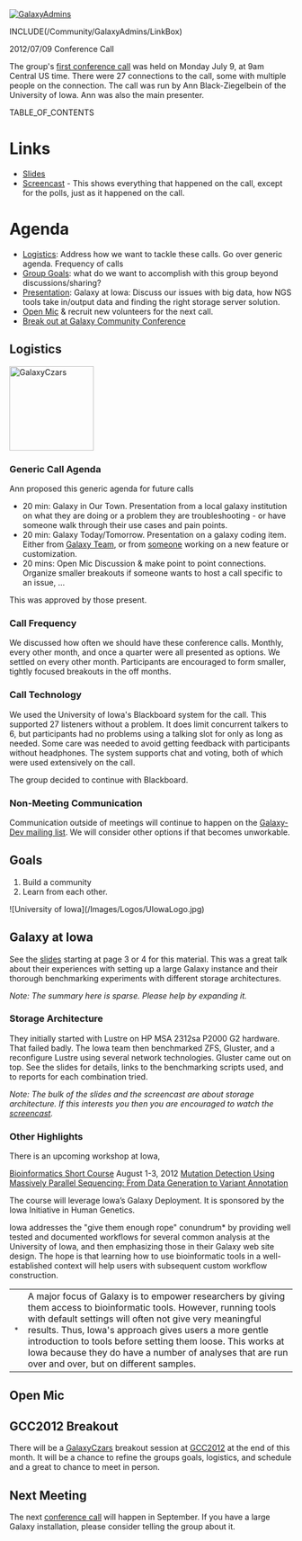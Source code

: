 <div class='center'><a href='/Community/GalaxyAdmins/'><img src='/Images/Logos/GalaxyAdmins.png' alt='GalaxyAdmins' /></a></div>

INCLUDE(/Community/GalaxyAdmins/LinkBox)

<div class="title">2012/07/09 Conference Call</div>

The group's [first conference call](http://dev.list.galaxyproject.org/Galaxy-Czars-Doodle-pool-for-first-Teleconference-tt4655444.html#a4655472) was held on Monday July 9, at 9am Central US time.  There were 27 connections to the call, some with multiple people on the connection.  The call was run by Ann Black-Ziegelbein of the University of Iowa.  Ann was also the main presenter.

TABLE_OF_CONTENTS


# Links

* [Slides](ATTACHMENT_URLDocuments/Presentations/Czars2012_07_09UIowa.pdf)
* [Screencast](https://globalcampus.uiowa.edu/play_recording.html?recordingId=1262330108904_1341837832643) - This shows everything that happened on the call, except for the polls, just as it happened on the call.  

# Agenda

* [Logistics](#logistics): Address how we want to tackle these calls. Go over generic agenda. Frequency of calls
* [Group Goals](#goals): what do we want to accomplish with this group beyond discussions/sharing?
* [Presentation](#galaxy-at-iowa): Galaxy at Iowa: Discuss our issues with big data, how NGS tools take in/output data and finding the right storage server solution.
* [Open Mic](#open-mic) & recruit new volunteers for the next call.
* [Break out at Galaxy Community Conference](#gcc2012-breakout)

## Logistics

<div class='right'><a href='/Community/GalaxyAdmins/'><img src='/Images/Logos/GalaxyCzars.png' alt='GalaxyCzars' width="150" /></a></div>

### Generic Call Agenda

Ann proposed this generic agenda for future calls
* 20 min: Galaxy in Our Town. 
    Presentation from a local galaxy institution on what they are doing or a problem they are troubleshooting - or have someone walk through their use cases and pain points.
* 20 min: Galaxy Today/Tomorrow. 
    Presentation on a galaxy coding item. Either from [Galaxy Team](/GalaxyTeam), or from [someone](/Community) working on a new feature or customization.
* 20 mins: Open Mic Discussion & make point to point connections. 
    Organize smaller breakouts if someone wants to host a call specific to an issue, ...

This was approved by those present.

### Call Frequency

We discussed how often we should have these conference calls.  Monthly, every other month, and once a quarter were all presented as options.  We settled on every other month.  Participants are encouraged to form smaller, tightly focused breakouts in the off months.

### Call Technology

We used the University of Iowa's Blackboard system for the call.  This supported 27 listeners without a problem.  It does limit concurrent talkers to 6, but participants had no problems using a talking slot for only as long as needed.  Some care was needed to avoid getting feedback with participants without headphones.  The system supports chat and voting, both of which were used extensively on the call.

The group decided to continue with Blackboard.

### Non-Meeting Communication

Communication outside of meetings will continue to happen on the [Galaxy-Dev mailing list](/MailingLists).  We will consider other options if that becomes unworkable.

## Goals

1. Build a community 
2. Learn from each other.

<div class='right'>![University of Iowa](/Images/Logos/UIowaLogo.jpg)</div>

## Galaxy at Iowa

See the [slides](ATTACHMENT_URLDocuments/Presentations/Czars2012_07_09UIowa.pdf) starting at page 3 or 4 for this material.  This was a great talk about their experiences with setting up a large Galaxy instance and their thorough benchmarking experiments with different storage architectures.  

*Note: The summary here is sparse.  Please help by expanding it.*

### Storage Architecture

They initially started with Lustre on HP MSA 2312sa P2000 G2 hardware.  That failed badly.  The Iowa team then benchmarked ZFS, Gluster, and a reconfigure Lustre using several network technologies.  Gluster came out on top.  See the slides for details, links to the benchmarking scripts used, and to reports for each combination tried.

*Note: The bulk of the slides and the screencast are about storage architecture.  If this interests you then you are encouraged to watch the [screencast](https://globalcampus.uiowa.edu/play_recording.html?recordingId=1262330108904_1341837832643).*

### Other Highlights

There is an upcoming workshop at Iowa, 

 [Bioinformatics Short Course](http://www.medicine.uiowa.edu/humangenetics/bioinformaticscourse/) August 1-3, 2012
  [Mutation Detection Using Massively Parallel Sequencing: From Data Generation to Variant Annotation](http://www.medicine.uiowa.edu/humangenetics/bioinformaticscourse/)

The course will leverage Iowa’s Galaxy Deployment.  It is sponsored by the Iowa Initiative in Human Genetics.

Iowa addresses the "give them enough rope" conundrum* by providing well tested and documented workflows for several common analysis at the University of Iowa, and then emphasizing those in their Galaxy web site design.  The hope is that learning how to use bioinformatic tools in a well-established context will help users with subsequent custom workflow construction.

<table>
  <tr>
    <td style=" border: none vertical-align: top;"> <sup>*</sup> </td>
    <td style=" border: none"> A major focus of Galaxy is to empower researchers by giving them access to bioinformatic tools.  However, running tools with default settings will often not give very meaningful results.  Thus, Iowa's approach gives users a more gentle introduction to tools before setting them loose.  This works at Iowa because they do have a number of analyses that are run over and over, but on different samples. </td>
  </tr>
</table>


## Open Mic

## GCC2012 Breakout

There will be a [GalaxyCzars](/Community/GalaxyAdmins) breakout session at [GCC2012](/Events/GCC2012) at the end of this month.  It will be a chance to refine the groups goals, logistics, and schedule and a great to chance to meet in person.

## Next Meeting

The next [conference call](../) will happen in September.  If you have a large Galaxy installation, please consider telling the group about it.

